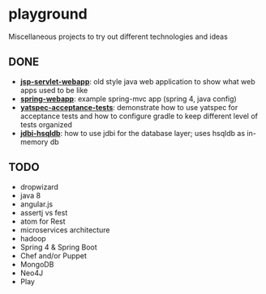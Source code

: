 playground
==========

Miscellaneous projects to try out different technologies and ideas

## DONE
* [__jsp-servlet-webapp__](jsp-servlet-webapp): old style java web application to show what web apps used to be like
* [__spring-webapp__](spring-webapp): example spring-mvc app (spring 4, java config)
* [__yatspec-acceptance-tests__](yatspec-acceptance-tests): demonstrate how to use yatspec for acceptance tests and how to configure gradle to keep different level of tests organized
* [__jdbi-hsqldb__](jdbi-hsqldb): how to use jdbi for the database layer; uses hsqldb as in-memory db

## TODO

* dropwizard
* java 8
* angular.js
* assertj vs fest
* atom for Rest
* microservices architecture
* hadoop
* Spring 4 & Spring Boot
* Chef and/or Puppet
* MongoDB
* Neo4J
* Play
